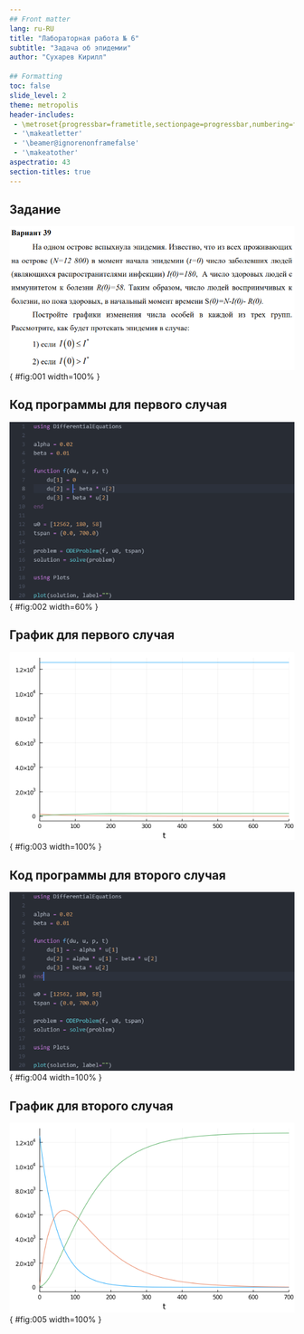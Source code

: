 ```yaml
---
## Front matter
lang: ru-RU
title: "Лабораторная работа № 6"
subtitle: "Задача об эпидемии"
author: "Сухарев Кирилл"

## Formatting
toc: false
slide_level: 2
theme: metropolis
header-includes: 
 - \metroset{progressbar=frametitle,sectionpage=progressbar,numbering=fraction}
 - '\makeatletter'
 - '\beamer@ignorenonframefalse'
 - '\makeatother'
aspectratio: 43
section-titles: true
---
```


## Задание

![](images/presentation/img1.png){ #fig:001 width=100% }

## Код программы для первого случая

![](images/presentation/img2.png){ #fig:002 width=60% }

## График для первого случая

![](images/presentation/img3.png){ #fig:003 width=100% }

## Код программы для второго случая

![](images/presentation/img4.png){ #fig:004 width=100% }

## График для второго случая

![](images/presentation/img5.png){ #fig:005 width=100% }